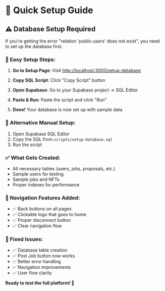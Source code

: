 # 🚀 Quick Setup Guide

## ⚠️ Database Setup Required

If you're getting the error "relation 'public.users' does not exist", you need to set up the database first.

### 🔧 Easy Setup Steps:

1. **Go to Setup Page**: Visit [http://localhost:3000/setup-database](http://localhost:3000/setup-database)

2. **Copy SQL Script**: Click "Copy Script" button

3. **Open Supabase**: Go to your Supabase project → SQL Editor

4. **Paste & Run**: Paste the script and click "Run"

5. **Done!** Your database is now set up with sample data

### 🎯 Alternative Manual Setup:

1. Open Supabase SQL Editor
2. Copy the SQL from `scripts/setup-database.sql`
3. Run the script

### ✅ What Gets Created:
- All necessary tables (users, jobs, proposals, etc.)
- Sample users for testing
- Sample jobs and NFTs
- Proper indexes for performance

### 🔄 Navigation Features Added:
- ✅ Back buttons on all pages
- ✅ Clickable logo that goes to home
- ✅ Proper disconnect button
- ✅ Clear navigation flow

### 🎯 Fixed Issues:
- ✅ Database table creation
- ✅ Post Job button now works
- ✅ Better error handling
- ✅ Navigation improvements
- ✅ User flow clarity

**Ready to test the full platform! 🚀**
